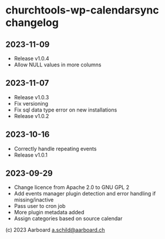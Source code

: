 # churchtools-wp-calendarsync changelog
## 2023-11-09
- Release v1.0.4
- Allow NULL values in more columns

## 2023-11-07
- Release v1.0.3
- Fix versioning
- Fix sql data type error on new installations
- Release v1.0.2

## 2023-10-16
- Correctly handle repeating events
- Release v1.0.1

## 2023-09-29
- Change licence from Apache 2.0 to GNU GPL 2
- Add events manager plugin detection and error handling if missing/inactive
- Pass user to cron job
- More plugin metadata added
- Assign categories based on source calendar

(c) 2023 Aarboard a.schild@aarboard.ch
